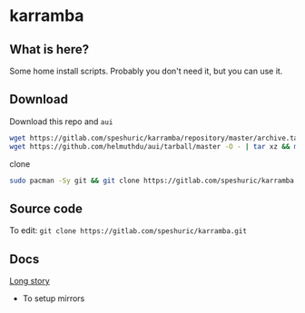 # karramba

## What is here?
Some home install scripts. Probably you don't need it, but you can use it.

## Download

Download this repo and `aui`

```bash
wget https://gitlab.com/speshuric/karramba/repository/master/archive.tar.gz -O - | tar xz && mv karramba-* karramba
wget https://github.com/helmuthdu/aui/tarball/master -O - | tar xz && mv helmuthdu-aui-* aui 
```

clone
```bash
sudo pacman -Sy git && git clone https://gitlab.com/speshuric/karramba.git && cd karramba/scripts
```


## Source code

To edit: `git clone https://gitlab.com/speshuric/karramba.git`

## Docs

[Long story](./docs/log.md) 




- To setup mirrors 
